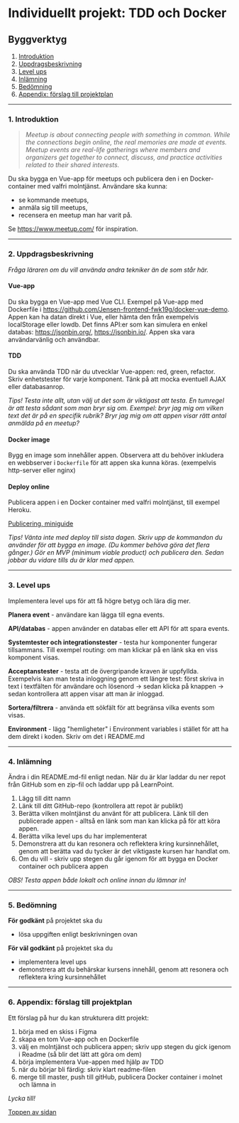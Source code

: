 # Individuellt projekt: TDD och Docker
## Byggverktyg

1. [Introduktion](#1-introduktion)
1. [Uppdragsbeskrivning](#2-uppdragsbeskrivning)
1. [Level ups](#3-level-ups)
1. [Inlämning](#4-inlämning)
1. [Bedömning](#5-bedömning)
1. [Appendix: förslag till projektplan](#6-appendix-förslag-till-projektplan)


---
### 1. Introduktion
> *Meetup is about connecting people with something in common. While the connections begin online, the real memories are made at events. Meetup events are real-life gatherings where members and organizers get together to connect, discuss, and practice activities related to their shared interests.*

Du ska bygga en Vue-app för meetups och publicera den i en Docker-container med valfri molntjänst. Användare ska kunna:
+ se kommande meetups,
+ anmäla sig till meetups,
+ recensera en meetup man har varit på.

Se https://www.meetup.com/ för inspiration.


---
### 2. Uppdragsbeskrivning
*Fråga läraren om du vill använda andra tekniker än de som står här.*
#### Vue-app
Du ska bygga en Vue-app med Vue CLI. Exempel på Vue-app med Dockerfile i https://github.com/Jensen-frontend-fwk19g/docker-vue-demo. Appen kan ha datan direkt i Vue, eller hämta den från exempelvis localStorage eller lowdb. Det finns API:er som kan simulera en enkel databas: https://jsonbin.org/, https://jsonbin.io/. Appen ska vara användarvänlig och användbar.


#### TDD
Du ska använda TDD när du utvecklar Vue-appen: red, green, refactor. Skriv enhetstester för varje komponent. Tänk på att mocka eventuell AJAX eller databasanrop.

*Tips! Testa inte allt, utan välj ut det som är viktigast att testa. En tumregel är att testa sådant som man bryr sig om. Exempel: bryr jag mig om vilken text det är på en specifik rubrik? Bryr jag mig om att appen visar rätt antal anmälda på en meetup?*


#### Docker image
Bygg en image som innehåller appen. Observera att du behöver inkludera en webbserver i `Dockerfile` för att appen ska kunna köras. (exempelvis http-server eller nginx)


#### Deploy online
Publicera appen i en Docker container med valfri molntjänst, till exempel Heroku.

[Publicering, miniguide](deploy.md)

*Tips! Vänta inte med deploy till sista dagen. Skriv upp de kommandon du använder för att bygga en image. (Du kommer behöva göra det flera gånger.) Gör en MVP (minimum viable product) och publicera den. Sedan jobbar du vidare tills du är klar med appen.*

---
### 3. Level ups
Implementera level ups för att få högre betyg och lära dig mer.

**Planera event** - användare kan lägga till egna events.

**API/databas** - appen använder en databas eller ett API för att spara events.

**Systemtester och integrationstester** - testa hur komponenter fungerar tillsammans. Till exempel routing: om man klickar på en länk ska en viss komponent visas.

**Acceptanstester** - testa att de övergripande kraven är uppfyllda. Exempelvis kan man testa inloggning genom ett längre test: först skriva in text i textfälten för användare och lösenord &rarr; sedan klicka på knappen &rarr; sedan kontrollera att appen visar att man är inloggad.

**Sortera/filtrera** - använda ett sökfält för att begränsa vilka events som visas.

**Environment** - lägg "hemligheter" i Environment variables i stället för att ha dem direkt i koden. Skriv om det i README.md


---
### 4. Inlämning
Ändra i din README.md-fil enligt nedan. När du är klar laddar du ner repot från GitHub som en zip-fil och laddar upp på LearnPoint.

1. Lägg till ditt namn
1. Länk till ditt GitHub-repo (kontrollera att repot är publikt)
2. Berätta vilken molntjänst du använt för att publicera. Länk till den publicerade appen - alltså en länk som man kan klicka på för att köra appen.
4. Berätta vilka level ups du har implementerat
5. Demonstrera att du kan resonera och reflektera kring kursinnehållet, genom att berätta vad du tycker är det viktigaste kursen har handlat om.
6. Om du vill - skriv upp stegen du går igenom för att bygga en Docker container och publicera appen

*OBS! Testa appen både lokalt och online innan du lämnar in!*


---
### 5. Bedömning
**För godkänt** på projektet ska du
+ lösa uppgiften enligt beskrivningen ovan

**För väl godkänt** på projektet ska du
+ implementera level ups
+ demonstrera att du behärskar kursens innehåll, genom att resonera och reflektera kring kursinnehållet

---
### 6. Appendix: förslag till projektplan
Ett förslag på hur du kan strukturera ditt projekt:
1. börja med en skiss i Figma
2. skapa en tom Vue-app och en Dockerfile
3. välj en molntjänst och publicera appen; skriv upp stegen du gick igenom i Readme (så blir det lätt att göra om dem)
4. börja implementera Vue-appen med hjälp av TDD
5. när du börjar bli färdig: skriv klart readme-filen
6. merge till master, push till gitHub, publicera Docker container i molnet och lämna in

*Lycka till!*

[Toppen av sidan](#1-introduktion)
